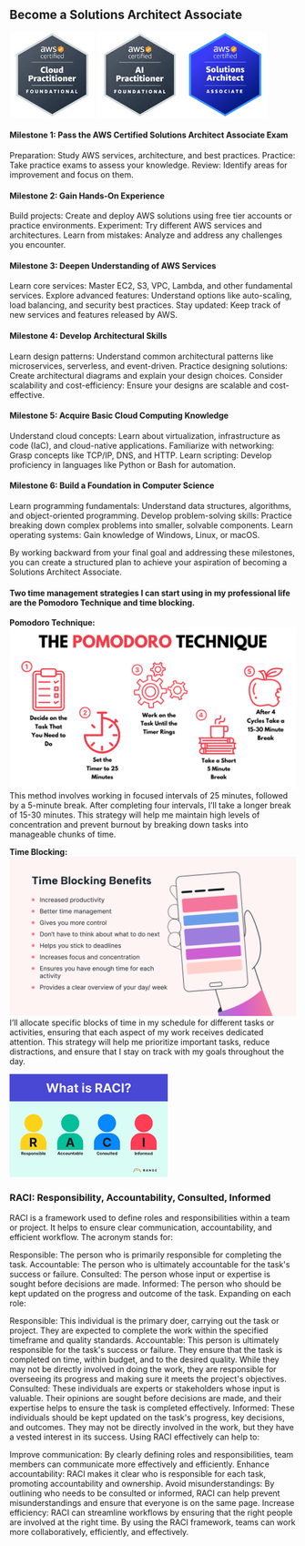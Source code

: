 ## Become a Solutions Architect Associate

![alt text](image-2.png) ![alt text](image-5.png)![alt text](image.png)
#### Milestone 1: Pass the AWS Certified Solutions Architect Associate Exam

Preparation: Study AWS services, architecture, and best practices.
Practice: Take practice exams to assess your knowledge.
Review: Identify areas for improvement and focus on them.

#### Milestone 2: Gain Hands-On Experience

Build projects: Create and deploy AWS solutions using free tier accounts or practice environments.
Experiment: Try different AWS services and architectures.
Learn from mistakes: Analyze and address any challenges you encounter.

#### Milestone 3: Deepen Understanding of AWS Services

Learn core services: Master EC2, S3, VPC, Lambda, and other fundamental services.
Explore advanced features: Understand options like auto-scaling, load balancing, and security best practices.
Stay updated: Keep track of new services and features released by AWS.

#### Milestone 4: Develop Architectural Skills

Learn design patterns: Understand common architectural patterns like microservices, serverless, and event-driven.
Practice designing solutions: Create architectural diagrams and explain your design choices.
Consider scalability and cost-efficiency: Ensure your designs are scalable and cost-effective.

#### Milestone 5: Acquire Basic Cloud Computing Knowledge

Understand cloud concepts: Learn about virtualization, infrastructure as code (IaC), and cloud-native applications.
Familiarize with networking: Grasp concepts like TCP/IP, DNS, and HTTP.
Learn scripting: Develop proficiency in languages like Python or Bash for automation.

#### Milestone 6: Build a Foundation in Computer Science

Learn programming fundamentals: Understand data structures, algorithms, and object-oriented programming.
Develop problem-solving skills: Practice breaking down complex problems into smaller, solvable components.
Learn operating systems: Gain knowledge of Windows, Linux, or macOS.

By working backward from your final goal and addressing these milestones, you can create a structured plan to achieve your aspiration of becoming a Solutions Architect Associate.

#### Two time management strategies I can start using in my professional life are the Pomodoro Technique and time blocking.

**Pomodoro Technique:**  ![alt text](image-10.png)
This method involves working in focused intervals of 25 minutes, followed by a 5-minute break. After completing four intervals, I’ll take a longer break of 15-30 minutes. This strategy will help me maintain high levels of concentration and prevent burnout by breaking down tasks into manageable chunks of time.

**Time Blocking:** ![alt text](image-11.png)
I’ll allocate specific blocks of time in my schedule for different tasks or activities, ensuring that each aspect of my work receives dedicated attention. This strategy will help me prioritize important tasks, reduce distractions, and ensure that I stay on track with my goals throughout the day.


![alt text](image-9.png)
### RACI: Responsibility, Accountability, Consulted, Informed
RACI is a framework used to define roles and responsibilities within a team or project. It helps to ensure clear communication, accountability, and efficient workflow. The acronym stands for:

Responsible: The person who is primarily responsible for completing the task.
Accountable: The person who is ultimately accountable for the task's success or failure.
Consulted: The person whose input or expertise is sought before decisions are made.
Informed: The person who should be kept updated on the progress and outcome of the task.
Expanding on each role:

Responsible: This individual is the primary doer, carrying out the task or project. They are expected to complete the work within the specified timeframe and quality standards.
Accountable: This person is ultimately responsible for the task's success or failure. They ensure that the task is completed on time, within budget, and to the desired quality. While they may not be directly involved in doing the work, they are responsible for overseeing its progress and making sure it meets the project's objectives.
Consulted: These individuals are experts or stakeholders whose input is valuable. Their opinions are sought before decisions are made, and their expertise helps to ensure the task is completed effectively.
Informed: These individuals should be kept updated on the task's progress, key decisions, and outcomes. They may not be directly involved in the work, but they have a vested interest in its success.
Using RACI effectively can help to:

Improve communication: By clearly defining roles and responsibilities, team members can communicate more effectively and efficiently.
Enhance accountability: RACI makes it clear who is responsible for each task, promoting accountability and ownership.
Avoid misunderstandings: By outlining who needs to be consulted or informed, RACI can help prevent misunderstandings and ensure that everyone is on the same page.
Increase efficiency: RACI can streamline workflows by ensuring that the right people are involved at the right time.
By using the RACI framework, teams can work more collaboratively, efficiently, and effectively.